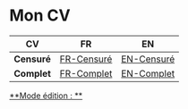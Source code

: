 # Mon CV

| CV          | FR                                 | EN                                         |
| ----------- | ---------------------------------- | ------------------------------------------ |
| **Censuré** | [FR-Censuré](cv.html)              | [EN-Censuré](cv.html?lang=en)              |
| **Complet** | [FR-Complet](cv.html?censored=off) | [EN-Complet](cv.html?lang=en&censored=off) |

[**Mode édition : **](cv.html?print=off)
